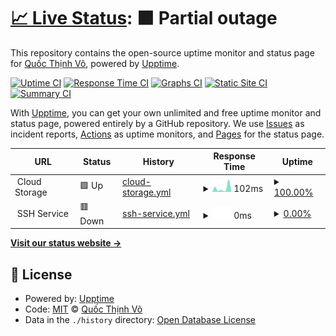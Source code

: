# [📈 Live Status](https://quocthinhvo.github.io/status): <!--live status--> **🟧 Partial outage**

This repository contains the open-source uptime monitor and status page for [Quốc Thịnh Võ](https://kodelang.dev/quocthinhvo), powered by [Upptime](https://github.com/upptime/upptime).

[![Uptime CI](https://github.com/quocthinhvo/status/workflows/Uptime%20CI/badge.svg)](https://github.com/quocthinhvo/status/actions?query=workflow%3A%22Uptime+CI%22)
[![Response Time CI](https://github.com/quocthinhvo/status/workflows/Response%20Time%20CI/badge.svg)](https://github.com/quocthinhvo/status/actions?query=workflow%3A%22Response+Time+CI%22)
[![Graphs CI](https://github.com/quocthinhvo/status/workflows/Graphs%20CI/badge.svg)](https://github.com/quocthinhvo/status/actions?query=workflow%3A%22Graphs+CI%22)
[![Static Site CI](https://github.com/quocthinhvo/status/workflows/Static%20Site%20CI/badge.svg)](https://github.com/quocthinhvo/status/actions?query=workflow%3A%22Static+Site+CI%22)
[![Summary CI](https://github.com/quocthinhvo/status/workflows/Summary%20CI/badge.svg)](https://github.com/quocthinhvo/status/actions?query=workflow%3A%22Summary+CI%22)

With [Upptime](https://upptime.js.org), you can get your own unlimited and free uptime monitor and status page, powered entirely by a GitHub repository. We use [Issues](https://github.com/quocthinhvo/status/issues) as incident reports, [Actions](https://github.com/quocthinhvo/status/actions) as uptime monitors, and [Pages](https://quocthinhvo.github.io/status) for the status page.

<!--start: status pages-->
<!-- This summary is generated by Upptime (https://github.com/upptime/upptime) -->
<!-- Do not edit this manually, your changes will be overwritten -->
<!-- prettier-ignore -->
| URL | Status | History | Response Time | Uptime |
| --- | ------ | ------- | ------------- | ------ |
| <img alt="" src="https://avatars.githubusercontent.com/u/35781395?s=200&v=4" height="13"> Cloud Storage | 🟩 Up | [cloud-storage.yml](https://github.com/quocthinhvo/status/commits/HEAD/history/cloud-storage.yml) | <details><summary><img alt="Response time graph" src="./graphs/cloud-storage/response-time-week.png" height="20"> 102ms</summary><br><a href="https://quocthinhvo.github.io/status/history/cloud-storage"><img alt="Response time 159" src="https://img.shields.io/endpoint?url=https%3A%2F%2Fraw.githubusercontent.com%2Fquocthinhvo%2Fstatus%2FHEAD%2Fapi%2Fcloud-storage%2Fresponse-time.json"></a><br><a href="https://quocthinhvo.github.io/status/history/cloud-storage"><img alt="24-hour response time 144" src="https://img.shields.io/endpoint?url=https%3A%2F%2Fraw.githubusercontent.com%2Fquocthinhvo%2Fstatus%2FHEAD%2Fapi%2Fcloud-storage%2Fresponse-time-day.json"></a><br><a href="https://quocthinhvo.github.io/status/history/cloud-storage"><img alt="7-day response time 102" src="https://img.shields.io/endpoint?url=https%3A%2F%2Fraw.githubusercontent.com%2Fquocthinhvo%2Fstatus%2FHEAD%2Fapi%2Fcloud-storage%2Fresponse-time-week.json"></a><br><a href="https://quocthinhvo.github.io/status/history/cloud-storage"><img alt="30-day response time 84" src="https://img.shields.io/endpoint?url=https%3A%2F%2Fraw.githubusercontent.com%2Fquocthinhvo%2Fstatus%2FHEAD%2Fapi%2Fcloud-storage%2Fresponse-time-month.json"></a><br><a href="https://quocthinhvo.github.io/status/history/cloud-storage"><img alt="1-year response time 138" src="https://img.shields.io/endpoint?url=https%3A%2F%2Fraw.githubusercontent.com%2Fquocthinhvo%2Fstatus%2FHEAD%2Fapi%2Fcloud-storage%2Fresponse-time-year.json"></a></details> | <details><summary><a href="https://quocthinhvo.github.io/status/history/cloud-storage">100.00%</a></summary><a href="https://quocthinhvo.github.io/status/history/cloud-storage"><img alt="All-time uptime 78.88%" src="https://img.shields.io/endpoint?url=https%3A%2F%2Fraw.githubusercontent.com%2Fquocthinhvo%2Fstatus%2FHEAD%2Fapi%2Fcloud-storage%2Fuptime.json"></a><br><a href="https://quocthinhvo.github.io/status/history/cloud-storage"><img alt="24-hour uptime 100.00%" src="https://img.shields.io/endpoint?url=https%3A%2F%2Fraw.githubusercontent.com%2Fquocthinhvo%2Fstatus%2FHEAD%2Fapi%2Fcloud-storage%2Fuptime-day.json"></a><br><a href="https://quocthinhvo.github.io/status/history/cloud-storage"><img alt="7-day uptime 100.00%" src="https://img.shields.io/endpoint?url=https%3A%2F%2Fraw.githubusercontent.com%2Fquocthinhvo%2Fstatus%2FHEAD%2Fapi%2Fcloud-storage%2Fuptime-week.json"></a><br><a href="https://quocthinhvo.github.io/status/history/cloud-storage"><img alt="30-day uptime 100.00%" src="https://img.shields.io/endpoint?url=https%3A%2F%2Fraw.githubusercontent.com%2Fquocthinhvo%2Fstatus%2FHEAD%2Fapi%2Fcloud-storage%2Fuptime-month.json"></a><br><a href="https://quocthinhvo.github.io/status/history/cloud-storage"><img alt="1-year uptime 67.27%" src="https://img.shields.io/endpoint?url=https%3A%2F%2Fraw.githubusercontent.com%2Fquocthinhvo%2Fstatus%2FHEAD%2Fapi%2Fcloud-storage%2Fuptime-year.json"></a></details>
| <img alt="" src="https://w7.pngwing.com/pngs/951/741/png-transparent-secure-shell-ssh-keygen-computer-servers-computer-network-computer-software-shell-text-computer-logo.png" height="13"> SSH Service | 🟥 Down | [ssh-service.yml](https://github.com/quocthinhvo/status/commits/HEAD/history/ssh-service.yml) | <details><summary><img alt="Response time graph" src="./graphs/ssh-service/response-time-week.png" height="20"> 0ms</summary><br><a href="https://quocthinhvo.github.io/status/history/ssh-service"><img alt="Response time 0" src="https://img.shields.io/endpoint?url=https%3A%2F%2Fraw.githubusercontent.com%2Fquocthinhvo%2Fstatus%2FHEAD%2Fapi%2Fssh-service%2Fresponse-time.json"></a><br><a href="https://quocthinhvo.github.io/status/history/ssh-service"><img alt="24-hour response time 0" src="https://img.shields.io/endpoint?url=https%3A%2F%2Fraw.githubusercontent.com%2Fquocthinhvo%2Fstatus%2FHEAD%2Fapi%2Fssh-service%2Fresponse-time-day.json"></a><br><a href="https://quocthinhvo.github.io/status/history/ssh-service"><img alt="7-day response time 0" src="https://img.shields.io/endpoint?url=https%3A%2F%2Fraw.githubusercontent.com%2Fquocthinhvo%2Fstatus%2FHEAD%2Fapi%2Fssh-service%2Fresponse-time-week.json"></a><br><a href="https://quocthinhvo.github.io/status/history/ssh-service"><img alt="30-day response time 0" src="https://img.shields.io/endpoint?url=https%3A%2F%2Fraw.githubusercontent.com%2Fquocthinhvo%2Fstatus%2FHEAD%2Fapi%2Fssh-service%2Fresponse-time-month.json"></a><br><a href="https://quocthinhvo.github.io/status/history/ssh-service"><img alt="1-year response time 0" src="https://img.shields.io/endpoint?url=https%3A%2F%2Fraw.githubusercontent.com%2Fquocthinhvo%2Fstatus%2FHEAD%2Fapi%2Fssh-service%2Fresponse-time-year.json"></a></details> | <details><summary><a href="https://quocthinhvo.github.io/status/history/ssh-service">0.00%</a></summary><a href="https://quocthinhvo.github.io/status/history/ssh-service"><img alt="All-time uptime 21.93%" src="https://img.shields.io/endpoint?url=https%3A%2F%2Fraw.githubusercontent.com%2Fquocthinhvo%2Fstatus%2FHEAD%2Fapi%2Fssh-service%2Fuptime.json"></a><br><a href="https://quocthinhvo.github.io/status/history/ssh-service"><img alt="24-hour uptime 0.00%" src="https://img.shields.io/endpoint?url=https%3A%2F%2Fraw.githubusercontent.com%2Fquocthinhvo%2Fstatus%2FHEAD%2Fapi%2Fssh-service%2Fuptime-day.json"></a><br><a href="https://quocthinhvo.github.io/status/history/ssh-service"><img alt="7-day uptime 0.00%" src="https://img.shields.io/endpoint?url=https%3A%2F%2Fraw.githubusercontent.com%2Fquocthinhvo%2Fstatus%2FHEAD%2Fapi%2Fssh-service%2Fuptime-week.json"></a><br><a href="https://quocthinhvo.github.io/status/history/ssh-service"><img alt="30-day uptime 1.38%" src="https://img.shields.io/endpoint?url=https%3A%2F%2Fraw.githubusercontent.com%2Fquocthinhvo%2Fstatus%2FHEAD%2Fapi%2Fssh-service%2Fuptime-month.json"></a><br><a href="https://quocthinhvo.github.io/status/history/ssh-service"><img alt="1-year uptime 0.00%" src="https://img.shields.io/endpoint?url=https%3A%2F%2Fraw.githubusercontent.com%2Fquocthinhvo%2Fstatus%2FHEAD%2Fapi%2Fssh-service%2Fuptime-year.json"></a></details>

<!--end: status pages-->

[**Visit our status website →**](https://quocthinhvo.github.io/status)

## 📄 License

- Powered by: [Upptime](https://github.com/upptime/upptime)
- Code: [MIT](./LICENSE) © [Quốc Thịnh Võ](https://kodelang.dev/quocthinhvo)
- Data in the `./history` directory: [Open Database License](https://opendatacommons.org/licenses/odbl/1-0/)
